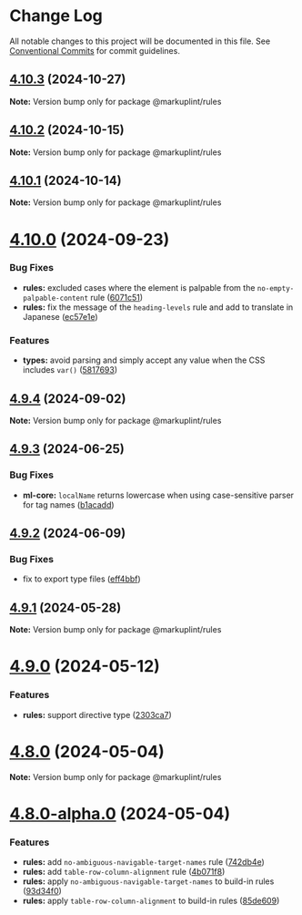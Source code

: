 # Change Log

All notable changes to this project will be documented in this file.
See [Conventional Commits](https://conventionalcommits.org) for commit guidelines.

## [4.10.3](https://github.com/markuplint/markuplint/compare/@markuplint/rules@4.10.2...@markuplint/rules@4.10.3) (2024-10-27)

**Note:** Version bump only for package @markuplint/rules

## [4.10.2](https://github.com/markuplint/markuplint/compare/@markuplint/rules@4.10.1...@markuplint/rules@4.10.2) (2024-10-15)

**Note:** Version bump only for package @markuplint/rules

## [4.10.1](https://github.com/markuplint/markuplint/compare/@markuplint/rules@4.10.0...@markuplint/rules@4.10.1) (2024-10-14)

**Note:** Version bump only for package @markuplint/rules

# [4.10.0](https://github.com/markuplint/markuplint/compare/@markuplint/rules@4.9.4...@markuplint/rules@4.10.0) (2024-09-23)

### Bug Fixes

- **rules:** excluded cases where the element is palpable from the `no-empty-palpable-content` rule ([6071c51](https://github.com/markuplint/markuplint/commit/6071c5133b7c5d52d8e052ac9f39fb5b10c38b8e))
- **rules:** fix the message of the `heading-levels` rule and add to translate in Japanese ([ec57e1e](https://github.com/markuplint/markuplint/commit/ec57e1e5ff4549ee5574928ad20fd461d87974a5))

### Features

- **types:** avoid parsing and simply accept any value when the CSS includes `var()` ([5817693](https://github.com/markuplint/markuplint/commit/5817693cfcd1a253c627db323505e4b515f69395))

## [4.9.4](https://github.com/markuplint/markuplint/compare/@markuplint/rules@4.9.3...@markuplint/rules@4.9.4) (2024-09-02)

**Note:** Version bump only for package @markuplint/rules

## [4.9.3](https://github.com/markuplint/markuplint/compare/@markuplint/rules@4.9.2...@markuplint/rules@4.9.3) (2024-06-25)

### Bug Fixes

- **ml-core:** `localName` returns lowercase when using case-sensitive parser for tag names ([b1acadd](https://github.com/markuplint/markuplint/commit/b1acaddfd6bf939ee809f6419ce85a701033ca4f))

## [4.9.2](https://github.com/markuplint/markuplint/compare/@markuplint/rules@4.9.1...@markuplint/rules@4.9.2) (2024-06-09)

### Bug Fixes

- fix to export type files ([eff4bbf](https://github.com/markuplint/markuplint/commit/eff4bbfd127574809dc5e15d7cafe87699758ee0))

## [4.9.1](https://github.com/markuplint/markuplint/compare/@markuplint/rules@4.9.0...@markuplint/rules@4.9.1) (2024-05-28)

**Note:** Version bump only for package @markuplint/rules

# [4.9.0](https://github.com/markuplint/markuplint/compare/@markuplint/rules@4.8.0...@markuplint/rules@4.9.0) (2024-05-12)

### Features

- **rules:** support directive type ([2303ca7](https://github.com/markuplint/markuplint/commit/2303ca7118d1c25b336e5fca6ebb2380b63b4b2f))

# [4.8.0](https://github.com/markuplint/markuplint/compare/@markuplint/rules@4.8.0-alpha.0...@markuplint/rules@4.8.0) (2024-05-04)

**Note:** Version bump only for package @markuplint/rules

# [4.8.0-alpha.0](https://github.com/markuplint/markuplint/compare/@markuplint/rules@4.7.0...@markuplint/rules@4.8.0-alpha.0) (2024-05-04)

### Features

- **rules:** add `no-ambiguous-navigable-target-names` rule ([742db4e](https://github.com/markuplint/markuplint/commit/742db4eb98b8f27e8a1f6a82d3b6541871e02a5c))
- **rules:** add `table-row-column-alignment` rule ([4b071f8](https://github.com/markuplint/markuplint/commit/4b071f8d7dae0f1500e1a77046b289489eb5a598))
- **rules:** apply `no-ambiguous-navigable-target-names` to build-in rules ([93d34f0](https://github.com/markuplint/markuplint/commit/93d34f0ead2624107a5b6f315af0c8bbd4f1e1ec))
- **rules:** apply `table-row-column-alignment` to build-in rules ([85de609](https://github.com/markuplint/markuplint/commit/85de6098813cd7c3167099f9e7e6250ca8324539))
